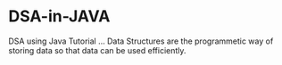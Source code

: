 # DSA-in-JAVA
DSA using Java Tutorial ... Data Structures are the programmetic way of storing data so that data can be used efficiently.

